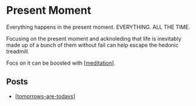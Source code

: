 # Present Moment

Everything happens in the present moment. EVERYTHING. ALL THE TIME. 

Focusing on the present moment and acknoleding that life is inevitably made up of a bunch of them without fail can help escape the hedonic treadmill. 

Focs on it can be boosted with [[meditation]].

## Posts
- [[tomorrows-are-todays]]

[//begin]: # "Autogenerated link references for markdown compatibility"
[meditation]: ../../../../../../../c:/Users/space/OneDrive/Documents/Foam/Spiral-Labs/meditation "Meditation"
[tomorrows-are-todays]: ../../../../../../../c:/Users/space/OneDrive/Documents/Foam/Spiral-Labs/tomorrows-are-todays "Tomorrows are just Todays"
[//end]: # "Autogenerated link references"
